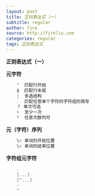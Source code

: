 ```yaml
---
layout: post
title: 正则表达式（一）
subtitle: regular
author: fire
source: http://fireliu.com
categories: regular 
tags: 正则表达式
---
```


**正则表达式（一）**

**元字符**  

```c
    ^  匹配行开始    
    $  匹配行末尾  
    |  多选结构  
    .  匹配任意单个字符的字符组的简写  
    ？ 单次可选  
    +  至少一次  
    *  任意次数均可  
```    

**元（字符）序列**

```c
    \< 单词的开始位置
    \> 单词的结束位置
```

**字符组元字符**

```c
    .
    [...]
    [^...]
    -  
    ^  
```
